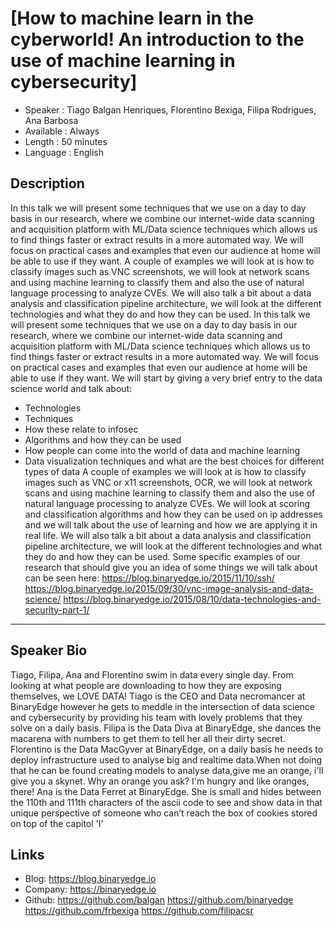 [How to machine learn in the cyberworld! An introduction to the use of machine learning in cybersecurity]
========================

* Speaker   : Tiago Balgan Henriques, Florentino Bexiga, Filipa Rodrigues, Ana Barbosa
* Available : Always
* Length    : 50 minutes
* Language  : English

Description
-----------

In this talk we will present some techniques that we use on a day to day basis in our research, where we combine our internet-wide data scanning and acquisition platform with ML/Data science techniques which allows us to find things faster or extract results in a more automated way. We will focus on practical cases and examples that even our audience at home will be able to use if they want. A couple of examples we will look at is how to classify images such as VNC screenshots, we will look at network scans and using machine learning to classify them and also the use of natural language processing to analyze CVEs. We will also talk a bit about a data analysis and classification pipeline architecture, we will look at the different technologies and what they do and how they can be used.
In this talk we will present some techniques that we use on a day to day basis in our research, where we combine our internet-wide data scanning and acquisition platform with ML/Data science techniques which allows us to find things faster or extract results in a more automated way. We will focus on practical cases and examples that even our audience at home will be able to use if they want.
We will start by giving a very brief entry to the data science world and talk about:
* Technologies
* Techniques
* How these relate to infosec
* Algorithms and how they can be used
* How people can come into the world of data and machine learning
* Data visualization techniques and what are the best choices for different types of data
A couple of examples we will look at is how to classify images such as VNC or x11 screenshots, OCR, we will look at network scans and using machine learning to classify them and also the use of natural language processing to analyze CVEs. We will look at scoring and classification algorithms and how they can be used on ip addresses and we will talk about the use of learning and how we are applying it in real life.
We will also talk a bit about a data analysis and classification pipeline architecture, we will look at the different technologies and what they do and how they can be used.
Some specific examples of our research that should give you an idea of some things we will talk about can be seen here:
https://blog.binaryedge.io/2015/11/10/ssh/
https://blog.binaryedge.io/2015/09/30/vnc-image-analysis-and-data-science/
https://blog.binaryedge.io/2015/08/10/data-technologies-and-security-part-1/ 

---------------
Speaker Bio
-----------

Tiago, Filipa, Ana and Florentino swim in data every single day. From looking at what people are downloading to how they are exposing themselves, we LOVE DATA!
Tiago is the CEO and Data necromancer at BinaryEdge however he gets to meddle in the intersection of data science and cybersecurity by providing his team with lovely problems that they solve on a daily basis.
Filipa is the Data Diva at BinaryEdge, she dances the macarena with numbers to get them to tell her all their dirty secret.
Florentino is the Data MacGyver at BinaryEdge, on a daily basis he needs to deploy infrastructure used to analyse big and realtime data.When not doing that he can be found creating models to analyse data,give me an orange, i'll give you a skynet. Why an orange you ask? I'm hungry and like oranges, there!
Ana is the Data Ferret at BinaryEdge. She is small and hides between the 110th and 111th characters of the ascii code to see and show data in that unique perspective of someone who can’t reach the box of cookies stored on top of the capitol 'I'

Links
-----

* Blog: https://blog.binaryedge.io
* Company: https://binaryedge.io
* Github: https://github.com/balgan https://github.com/binaryedge https://github.com/frbexiga https://github.com/filipacsr
